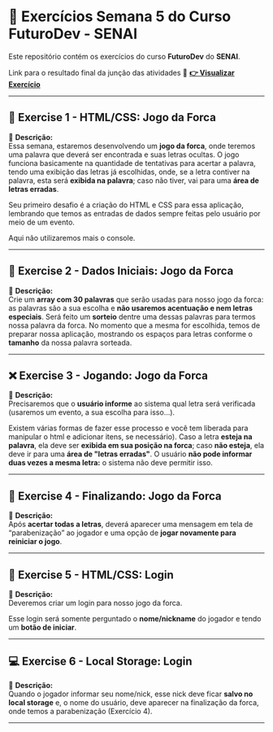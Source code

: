 # 🚀 Exercícios Semana 5 do Curso **FuturoDev** - SENAI

Este repositório contém os exercícios do curso **FuturoDev** do **SENAI**.

Link para o resultado final da junção das atividades
🔗 **[👉 Visualizar Exercício](https://mocodifyx.github.io/FuturoDev_Senai/Semana_6_Front_End/Exercise/)** 

---

## 🔐 **Exercise 1 - HTML/CSS: Jogo da Forca**
📌 **Descrição:**  
Essa semana, estaremos desenvolvendo um **jogo da forca**, onde teremos uma palavra que deverá ser encontrada e suas letras ocultas. O jogo funciona basicamente na quantidade de tentativas para acertar a palavra, tendo uma exibição das letras já escolhidas, onde, se a letra contiver na palavra, esta será **exibida na palavra**; caso não tiver, vai para uma **área de letras erradas**.

Seu primeiro desafio é a criação do HTML e CSS para essa aplicação, lembrando que temos as entradas de dados sempre feitas pelo usuário por meio de um evento.

Aqui não utilizaremos mais o console.

---

## 🧠 **Exercise 2 - Dados Iniciais: Jogo da Forca**
📌 **Descrição:**  
Crie um **array com 30 palavras** que serão usadas para nosso jogo da forca: as palavras são a sua escolha e **não usaremos acentuação e nem letras especiais**.
Será feito um **sorteio** dentre uma dessas palavras para termos nossa palavra da forca. No momento que a mesma for escolhida, temos de preparar nossa aplicação, mostrando os espaços para letras conforme o **tamanho** da nossa palavra sorteada.

---

## ❌ **Exercise 3 - Jogando: Jogo da Forca**
📌 **Descrição:**  
Precisaremos que o **usuário informe** ao sistema qual letra será verificada (usaremos um evento, a sua escolha para isso...).

Existem várias formas de fazer esse processo e você tem liberada para manipular o html e adicionar itens, se necessário). Caso a letra **esteja na palavra**, ela deve ser **exibida em sua posição na forca**; caso **não esteja**, ela deve ir para uma **área de "letras erradas"**. O usuário **não pode informar duas vezes a mesma letra:** o sistema não deve permitir isso.

---

## 🛒 **Exercise 4 - Finalizando: Jogo da Forca**
📌 **Descrição:**  
Após **acertar todas a letras**, deverá aparecer uma mensagem em tela de “parabenização” ao jogador e uma opção de **jogar novamente para reiniciar o jogo**.

---

## 🧾 **Exercise 5 - HTML/CSS: Login**
📌 **Descrição:**  
Deveremos criar um login para nosso jogo da forca.

Esse login será somente perguntado o **nome/nickname** do jogador e tendo um **botão de iniciar**.

---

## 💻 **Exercise 6 - Local Storage: Login**
📌 **Descrição:**  
Quando o jogador informar seu nome/nick, esse nick deve ficar **salvo no local storage** e, o nome do usuário, deve aparecer na finalização da forca, onde temos a parabenização (Exercício 4).

---
